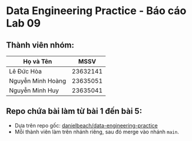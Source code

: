 #  Data Engineering Practice - Báo cáo Lab 09

## Thành viên nhóm:
| Họ và Tên                | MSSV       |
|--------------------------|------------|
| Lê Đức Hòa               | 23632141   |
| Nguyễn Minh Hoàng        | 23635051   |
| Nguyễn Minh Huy          | 23635041   |

## Repo chứa bài làm từ bài 1 đến bài 5:
- Dựa trên repo gốc: [danielbeach/data-engineering-practice](https://github.com/danielbeach/data-engineering-practice)
- Mỗi thành viên làm trên nhánh riêng, sau đó merge vào nhánh `main`.
